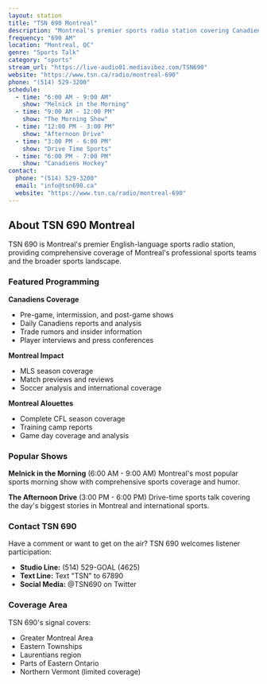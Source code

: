 ```yaml
---
layout: station
title: "TSN 690 Montreal"
description: "Montreal's premier sports radio station covering Canadiens, Impact, Alouettes and all Montreal sports"
frequency: "690 AM"
location: "Montreal, QC"
genre: "Sports Talk"
category: "sports"
stream_url: "https://live-audio01.mediavibez.com/TSN690"
website: "https://www.tsn.ca/radio/montreal-690"
phone: "(514) 529-3200"
schedule:
  - time: "6:00 AM - 9:00 AM"
    show: "Melnick in the Morning"
  - time: "9:00 AM - 12:00 PM"
    show: "The Morning Show"
  - time: "12:00 PM - 3:00 PM"
    show: "Afternoon Drive"
  - time: "3:00 PM - 6:00 PM"
    show: "Drive Time Sports"
  - time: "6:00 PM - 7:00 PM"
    show: "Canadiens Hockey"
contact:
  phone: "(514) 529-3200"
  email: "info@tsn690.ca"
  website: "https://www.tsn.ca/radio/montreal-690"
---
```


## About TSN 690 Montreal

TSN 690 is Montreal's premier English-language sports radio station, providing comprehensive coverage of Montreal's professional sports teams and the broader sports landscape.

### Featured Programming

**Canadiens Coverage**
- Pre-game, intermission, and post-game shows
- Daily Canadiens reports and analysis
- Trade rumors and insider information
- Player interviews and press conferences

**Montreal Impact**
- MLS season coverage
- Match previews and reviews
- Soccer analysis and international coverage

**Montreal Alouettes**
- Complete CFL season coverage
- Training camp reports
- Game day coverage and analysis

### Popular Shows

**Melnick in the Morning** (6:00 AM - 9:00 AM)
Montreal's most popular sports morning show with comprehensive sports coverage and humor.

**The Afternoon Drive** (3:00 PM - 6:00 PM)
Drive-time sports talk covering the day's biggest stories in Montreal and international sports.

### Contact TSN 690

Have a comment or want to get on the air? TSN 690 welcomes listener participation:

- **Studio Line:** (514) 529-GOAL (4625)
- **Text Line:** Text "TSN" to 67890
- **Social Media:** @TSN690 on Twitter

### Coverage Area

TSN 690's signal covers:
- Greater Montreal Area
- Eastern Townships
- Laurentians region
- Parts of Eastern Ontario
- Northern Vermont (limited coverage)
